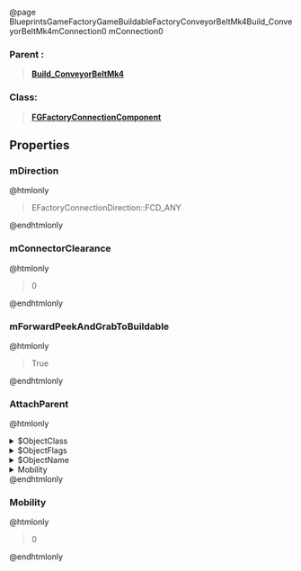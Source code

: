@page BlueprintsGameFactoryGameBuildableFactoryConveyorBeltMk4Build_ConveyorBeltMk4mConnection0 mConnection0
### Parent :
<b><a href="_blueprints_game_factory_game_buildable_factory_conveyor_belt_mk4_build__conveyor_belt_mk4.html"><blockquote>Build_ConveyorBeltMk4</blockquote></a></b>
### Class:
<b><a href="_class_script_f_g_factory_connection_component.html"><blockquote>FGFactoryConnectionComponent</blockquote></a></b>
## Properties
### mDirection
@htmlonly
<blockquote>EFactoryConnectionDirection::FCD_ANY</blockquote>
@endhtmlonly

### mConnectorClearance
@htmlonly
<blockquote>0</blockquote>
@endhtmlonly

### mForwardPeekAndGrabToBuildable
@htmlonly
<blockquote>True</blockquote>
@endhtmlonly

### AttachParent
@htmlonly
<details>
 <summary>$ObjectClass</summary>
<b><a href="_class_script_scene_component.html"><blockquote>SceneComponent</blockquote></a></b>
</details>
<details>
 <summary>$ObjectFlags</summary>
<blockquote>2883617</blockquote>
</details>
<details>
 <summary>$ObjectName</summary>
<blockquote>RootComponent</blockquote>
</details>
<details>
 <summary>Mobility</summary>
<blockquote>0</blockquote>
</details>
@endhtmlonly

### Mobility
@htmlonly
<blockquote>0</blockquote>
@endhtmlonly

